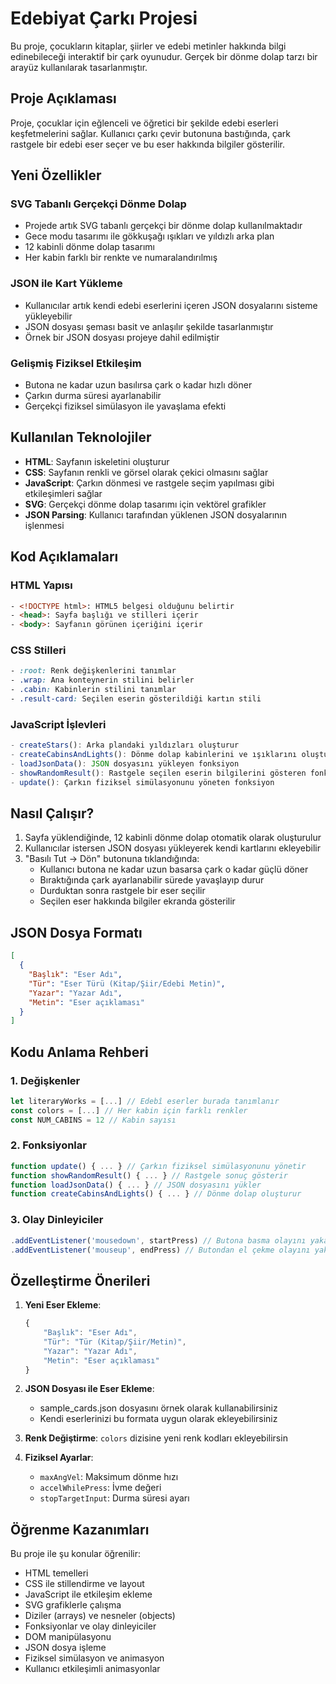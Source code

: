 # Edebiyat Çarkı Projesi

Bu proje, çocukların kitaplar, şiirler ve edebi metinler hakkında bilgi edinebileceği interaktif bir çark oyunudur. Gerçek bir dönme dolap tarzı bir arayüz kullanılarak tasarlanmıştır.

## Proje Açıklaması

Proje, çocuklar için eğlenceli ve öğretici bir şekilde edebi eserleri keşfetmelerini sağlar. Kullanıcı çarkı çevir butonuna bastığında, çark rastgele bir edebi eser seçer ve bu eser hakkında bilgiler gösterilir.

## Yeni Özellikler

### SVG Tabanlı Gerçekçi Dönme Dolap
- Projede artık SVG tabanlı gerçekçi bir dönme dolap kullanılmaktadır
- Gece modu tasarımı ile gökkuşağı ışıkları ve yıldızlı arka plan
- 12 kabinli dönme dolap tasarımı
- Her kabin farklı bir renkte ve numaralandırılmış

### JSON ile Kart Yükleme
- Kullanıcılar artık kendi edebi eserlerini içeren JSON dosyalarını sisteme yükleyebilir
- JSON dosyası şeması basit ve anlaşılır şekilde tasarlanmıştır
- Örnek bir JSON dosyası projeye dahil edilmiştir

### Gelişmiş Fiziksel Etkileşim
- Butona ne kadar uzun basılırsa çark o kadar hızlı döner
- Çarkın durma süresi ayarlanabilir
- Gerçekçi fiziksel simülasyon ile yavaşlama efekti

## Kullanılan Teknolojiler

- **HTML**: Sayfanın iskeletini oluşturur
- **CSS**: Sayfanın renkli ve görsel olarak çekici olmasını sağlar
- **JavaScript**: Çarkın dönmesi ve rastgele seçim yapılması gibi etkileşimleri sağlar
- **SVG**: Gerçekçi dönme dolap tasarımı için vektörel grafikler
- **JSON Parsing**: Kullanıcı tarafından yüklenen JSON dosyalarının işlenmesi

## Kod Açıklamaları

### HTML Yapısı
```html
- <!DOCTYPE html>: HTML5 belgesi olduğunu belirtir
- <head>: Sayfa başlığı ve stilleri içerir
- <body>: Sayfanın görünen içeriğini içerir
```

### CSS Stilleri
```css
- :root: Renk değişkenlerini tanımlar
- .wrap: Ana konteynerin stilini belirler
- .cabin: Kabinlerin stilini tanımlar
- .result-card: Seçilen eserin gösterildiği kartın stili
```

### JavaScript İşlevleri
```javascript
- createStars(): Arka plandaki yıldızları oluşturur
- createCabinsAndLights(): Dönme dolap kabinlerini ve ışıklarını oluşturur
- loadJsonData(): JSON dosyasını yükleyen fonksiyon
- showRandomResult(): Rastgele seçilen eserin bilgilerini gösteren fonksiyon
- update(): Çarkın fiziksel simülasyonunu yöneten fonksiyon
```

## Nasıl Çalışır?

1. Sayfa yüklendiğinde, 12 kabinli dönme dolap otomatik olarak oluşturulur
2. Kullanıcılar istersen JSON dosyası yükleyerek kendi kartlarını ekleyebilir
3. "Basılı Tut → Dön" butonuna tıklandığında:
   - Kullanıcı butona ne kadar uzun basarsa çark o kadar güçlü döner
   - Bıraktığında çark ayarlanabilir sürede yavaşlayıp durur
   - Durduktan sonra rastgele bir eser seçilir
   - Seçilen eser hakkında bilgiler ekranda gösterilir

## JSON Dosya Formatı

```json
[
  {
    "Başlık": "Eser Adı",
    "Tür": "Eser Türü (Kitap/Şiir/Edebi Metin)",
    "Yazar": "Yazar Adı",
    "Metin": "Eser açıklaması"
  }
]
```

## Kodu Anlama Rehberi

### 1. Değişkenler
```javascript
let literaryWorks = [...] // Edebî eserler burada tanımlanır
const colors = [...] // Her kabin için farklı renkler
const NUM_CABINS = 12 // Kabin sayısı
```

### 2. Fonksiyonlar
```javascript
function update() { ... } // Çarkın fiziksel simülasyonunu yönetir
function showRandomResult() { ... } // Rastgele sonuç gösterir
function loadJsonData() { ... } // JSON dosyasını yükler
function createCabinsAndLights() { ... } // Dönme dolap oluşturur
```

### 3. Olay Dinleyiciler
```javascript
.addEventListener('mousedown', startPress) // Butona basma olayını yakalar
.addEventListener('mouseup', endPress) // Butondan el çekme olayını yakalar
```

## Özelleştirme Önerileri

1. **Yeni Eser Ekleme**:
   ```javascript
   {
       "Başlık": "Eser Adı",
       "Tür": "Tür (Kitap/Şiir/Metin)",
       "Yazar": "Yazar Adı",
       "Metin": "Eser açıklaması"
   }
   ```

2. **JSON Dosyası ile Eser Ekleme**:
   - sample_cards.json dosyasını örnek olarak kullanabilirsiniz
   - Kendi eserlerinizi bu formata uygun olarak ekleyebilirsiniz

3. **Renk Değiştirme**:
   `colors` dizisine yeni renk kodları ekleyebilirsin

4. **Fiziksel Ayarlar**:
   - `maxAngVel`: Maksimum dönme hızı
   - `accelWhilePress`: İvme değeri
   - `stopTargetInput`: Durma süresi ayarı

## Öğrenme Kazanımları

Bu proje ile şu konular öğrenilir:
- HTML temelleri
- CSS ile stillendirme ve layout
- JavaScript ile etkileşim ekleme
- SVG grafiklerle çalışma
- Diziler (arrays) ve nesneler (objects)
- Fonksiyonlar ve olay dinleyiciler
- DOM manipülasyonu
- JSON dosya işleme
- Fiziksel simülasyon ve animasyon
- Kullanıcı etkileşimli animasyonlar